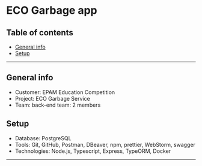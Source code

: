 # ECO Garbage app



## Table of contents
* [General info](#general-info)
* [Setup](#setup)


---

## General info

* Customer: EPAM Education Competition
* Project: ECO Garbage Service
* Team: back-end team: 2 members 
      

## Setup
* Database: PostgreSQL
* Tools: Git, GitHub, Postman, DBeaver, npm, prettier, WebStorm, swagger
* Technologies: Node.js, Typescript, Express, TypeORM, Docker

---